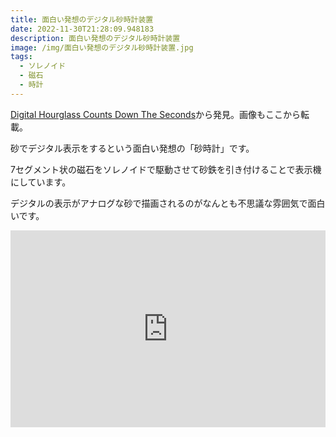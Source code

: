 ```yaml
---
title: 面白い発想のデジタル砂時計装置
date: 2022-11-30T21:28:09.948183
description: 面白い発想のデジタル砂時計装置
image: /img/面白い発想のデジタル砂時計装置.jpg
tags:
  - ソレノイド
  - 磁石
  - 時計
---
```

[Digital Hourglass Counts Down The Seconds](https://hackaday.com/2022/10/26/digital-hourglass-counts-down-the-seconds/)から発見。画像もここから転載。

砂でデジタル表示をするという面白い発想の「砂時計」です。

7セグメント状の磁石をソレノイドで駆動させて砂鉄を引き付けることで表示機にしています。

デジタルの表示がアナログな砂で描画されるのがなんとも不思議な雰囲気で面白いです。

<iframe width="100%" height="315" src="https://www.youtube.com/embed/OPkJQPaLwWM" title="YouTube video player" frameborder="0" allow="accelerometer; autoplay; clipboard-write; encrypted-media; gyroscope; picture-in-picture" allowfullscreen></iframe>

